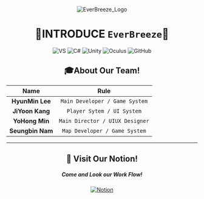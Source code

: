 <div align="center">
  
![EverBreeze_Logo](https://user-images.githubusercontent.com/19919570/191180843-73f274fd-af34-4347-8b7f-ee198bf4a7da.png)
# 🔳INTRODUCE `EverBreeze`🔳

![VS](https://img.shields.io/badge/Visual%20Studio-5C2D91?style=for-the-badge&logo=VisualStudio&logoColor=white)              ![C#](https://img.shields.io/badge/C%20Sharp-239120?style=for-the-badge&logo=CSharp&logoColor=white) ![Unity](https://img.shields.io/badge/Unity%203D-222324?style=for-the-badge&logo=Unity&logoColor=white) ![Oculus](https://img.shields.io/badge/Oculus-1C1E20?style=for-the-badge&logo=Oculus&logoColor=white) ![GitHub](https://img.shields.io/badge/GitHub-181717?style=for-the-badge&logo=GitHub&logoColor=white) 

  
## :mortar_board:About Our Team!

Name | Rule                                                         
:---:|:---:
 __HyunMin Lee__ |`Main Developer / Game System` 
__JiYoon Kang__ | `Player Sytem / UI System`
__YoHong Min__ | `Main Director / UIUX Designer`
__Seungbin Nam__ | `Map Developer / Game System`
---
  
  ## 🔰 Visit Our Notion!  
#####  Come and Look our Work Flow!
  
[![Notion](https://img.shields.io/badge/Notion-000000?style=for-the-badge&logo=Notion&logoColor=white=https://www.notion.so/yoyosproject/Ever-Breeze-Project-90be01e5bcd44dc28e3b3bb2f440d772)](https://www.notion.so/yoyosproject/Ever-Breeze-Project-90be01e5bcd44dc28e3b3bb2f440d772)
  

</div>
